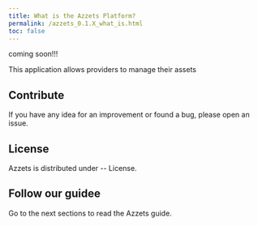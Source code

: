 ```yaml
---
title: What is the Azzets Platform?
permalink: /azzets_0.1.X_what_is.html
toc: false
---
```


coming soon!!!
 
This application allows providers to manage their assets



## Contribute
If you have any idea for an improvement or found a bug, please open an issue.

## License
Azzets is distributed under -- License.


## Follow our guidee

Go to the next sections to read the Azzets guide.

